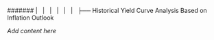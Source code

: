 ####### |   |   |   |   |   |   ├── Historical Yield Curve Analysis Based on Inflation Outlook

*Add content here*